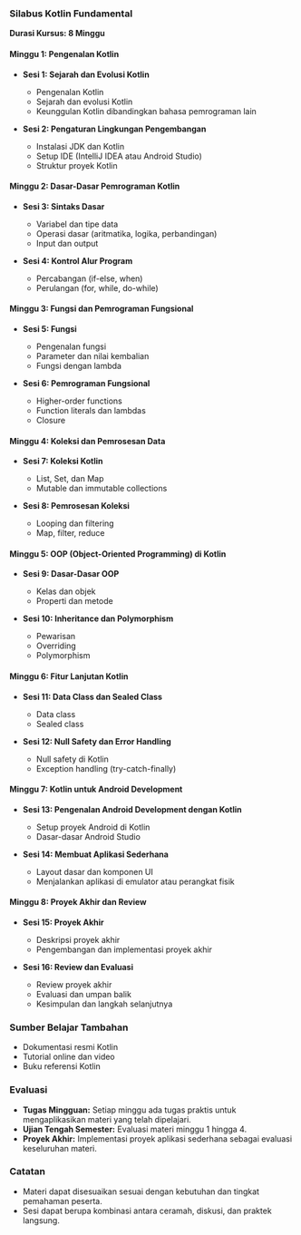 ### Silabus Kotlin Fundamental

**Durasi Kursus: 8 Minggu**

#### Minggu 1: Pengenalan Kotlin
- **Sesi 1: Sejarah dan Evolusi Kotlin**
    - Pengenalan Kotlin
    - Sejarah dan evolusi Kotlin
    - Keunggulan Kotlin dibandingkan bahasa pemrograman lain

- **Sesi 2: Pengaturan Lingkungan Pengembangan**
    - Instalasi JDK dan Kotlin
    - Setup IDE (IntelliJ IDEA atau Android Studio)
    - Struktur proyek Kotlin

#### Minggu 2: Dasar-Dasar Pemrograman Kotlin
- **Sesi 3: Sintaks Dasar**
    - Variabel dan tipe data
    - Operasi dasar (aritmatika, logika, perbandingan)
    - Input dan output

- **Sesi 4: Kontrol Alur Program**
    - Percabangan (if-else, when)
    - Perulangan (for, while, do-while)

#### Minggu 3: Fungsi dan Pemrograman Fungsional
- **Sesi 5: Fungsi**
    - Pengenalan fungsi
    - Parameter dan nilai kembalian
    - Fungsi dengan lambda

- **Sesi 6: Pemrograman Fungsional**
    - Higher-order functions
    - Function literals dan lambdas
    - Closure

#### Minggu 4: Koleksi dan Pemrosesan Data
- **Sesi 7: Koleksi Kotlin**
    - List, Set, dan Map
    - Mutable dan immutable collections

- **Sesi 8: Pemrosesan Koleksi**
    - Looping dan filtering
    - Map, filter, reduce

#### Minggu 5: OOP (Object-Oriented Programming) di Kotlin
- **Sesi 9: Dasar-Dasar OOP**
    - Kelas dan objek
    - Properti dan metode

- **Sesi 10: Inheritance dan Polymorphism**
    - Pewarisan
    - Overriding
    - Polymorphism

#### Minggu 6: Fitur Lanjutan Kotlin
- **Sesi 11: Data Class dan Sealed Class**
    - Data class
    - Sealed class

- **Sesi 12: Null Safety dan Error Handling**
    - Null safety di Kotlin
    - Exception handling (try-catch-finally)

#### Minggu 7: Kotlin untuk Android Development
- **Sesi 13: Pengenalan Android Development dengan Kotlin**
    - Setup proyek Android di Kotlin
    - Dasar-dasar Android Studio

- **Sesi 14: Membuat Aplikasi Sederhana**
    - Layout dasar dan komponen UI
    - Menjalankan aplikasi di emulator atau perangkat fisik

#### Minggu 8: Proyek Akhir dan Review
- **Sesi 15: Proyek Akhir**
    - Deskripsi proyek akhir
    - Pengembangan dan implementasi proyek akhir

- **Sesi 16: Review dan Evaluasi**
    - Review proyek akhir
    - Evaluasi dan umpan balik
    - Kesimpulan dan langkah selanjutnya

### Sumber Belajar Tambahan
- Dokumentasi resmi Kotlin
- Tutorial online dan video
- Buku referensi Kotlin

### Evaluasi
- **Tugas Mingguan:** Setiap minggu ada tugas praktis untuk mengaplikasikan materi yang telah dipelajari.
- **Ujian Tengah Semester:** Evaluasi materi minggu 1 hingga 4.
- **Proyek Akhir:** Implementasi proyek aplikasi sederhana sebagai evaluasi keseluruhan materi.

### Catatan
- Materi dapat disesuaikan sesuai dengan kebutuhan dan tingkat pemahaman peserta.
- Sesi dapat berupa kombinasi antara ceramah, diskusi, dan praktek langsung.